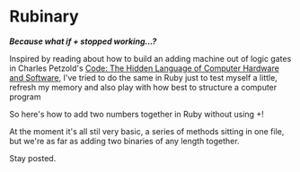 Rubinary
========

***Because what if + stopped working...?***

Inspired by reading about how to build an adding machine out of logic gates in Charles Petzold's [Code:
The Hidden Language of Computer Hardware and Software](http://www.charlespetzold.com/code/), I've tried to do the same in Ruby just to test myself a little, refresh my memory and also play with how best to structure a computer program

So here's how to add two numbers together in Ruby without using +!

At the moment it's all stil very basic, a series of methods sitting in one file, but we're as far as adding two binaries of any length together.

Stay posted.
